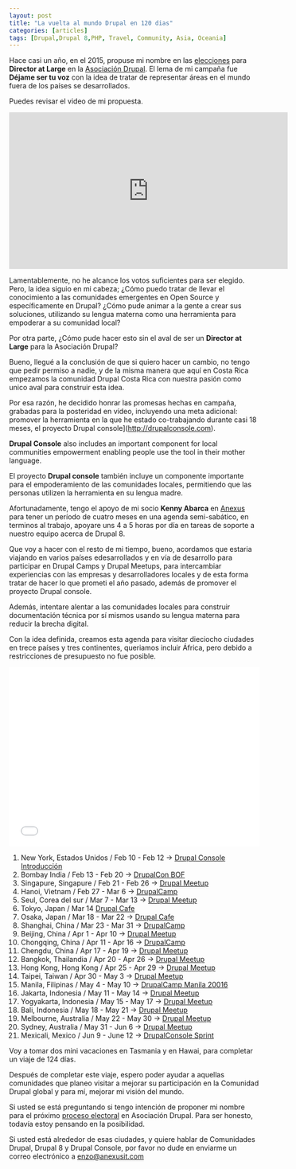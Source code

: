 ```yaml
---
layout: post
title: "La vuelta al mundo Drupal en 120 dias"
categories: [articles]
tags: [Drupal,Drupal 8,PHP, Travel, Community, Asia, Oceania]
---
```

Hace casi un año, en el 2015, propuse mi nombre en las [elecciones](https://assoc.drupal.org/election/8/candidates) para **Director at  Large** en la [Asociación Drupal](https://assoc.drupal.org). El lema de mi campaña fue **Déjame ser tu voz** con la idea de tratar de representar áreas en el mundo fuera de los países se desarrollados.

Puedes revisar el video de mi propuesta.

<iframe width="560" height="315" src="https://www.youtube.com/embed/h32uIUtePB0" frameborder="0" allowfullscreen></iframe>
  
Lamentablemente, no he alcance los votos suficientes para ser elegido. Pero, la idea siguio en mi cabeza; ¿Cómo puedo tratar de llevar el conocimiento a las comunidades emergentes en Open Source y específicamente en Drupal? ¿Cómo pude animar a la gente a crear sus soluciones, utilizando su lengua materna como una herramienta para empoderar a su comunidad local?

Por otra parte, ¿Cómo pude hacer esto sin el aval de ser un **Director at  Large** para la Asociación Drupal?

Bueno, llegué a la conclusión de que si quiero hacer un cambio, no tengo que pedir permiso a nadie, y de la misma manera que aquí en Costa Rica empezamos la comunidad Drupal Costa Rica con nuestra pasión como unico aval para construir esta idea.

Por esa razón, he decidido honrar las promesas hechas en campaña, grabadas para la posteridad en vídeo, incluyendo una meta adicional: promover la herramienta en la que he estado co-trabajando durante casi 18 meses, el proyecto Drupal console](http://drupalconsole.com).

**Drupal Console** also includes an important component for local communities empowerment enabling people use the tool in their mother language.

El proyecto **Drupal console** también incluye un componente importante para el empoderamiento de las comunidades locales,  permitiendo que las personas utilizen la herramienta en su lengua madre.

Afortunadamente, tengo el apoyo de mi socio **Kenny Abarca** en [Anexus](http://anexusit.com) para tener un período de cuatro meses en una agenda semi-sabático, en terminos al trabajo, apoyare uns 4 a 5 horas por día en tareas de soporte a nuestro equipo acerca de Drupal 8. 

Que voy a hacer con el resto de mi tiempo, bueno, acordamos que estaria viajando en varios países edesarrollados y en vía de desarrollo para participar en Drupal Camps y Drupal Meetups, para intercambiar experiencias con las empresas y desarrolladores locales y de esta forma tratar de hacer lo que prometi el año pasado, además de promover el proyecto Drupal console.

Además, intentare alentar a las comunidades locales para construir documentación técnica por sí mismos usando su lengua materna para reducir la brecha digital.

Con la idea definida, creamos esta agenda para visitar dieciocho ciudades en trece países y tres continentes, queriamos incluir África, pero debido a restricciones de presupuesto no fue posible.


<iframe src="{{site.url}}/embed/enzo-tour-2016/index.html" height="360px" width="100%" frameborder="0" webkitallowfullscreen mozallowfullscreen allowfullscreen></iframe>

1. New York, Estados Unidos / Feb 10 - Feb 12 &#8594; [Drupal Console Introducción](https://drupalconsole.com/content/drupal-console-introduction-session)
2. Bombay India / Feb 13 - Feb 20 &#8594; [DrupalCon BOF](https://events.drupal.org/node/8600)
3. Singapure, Singapure / Feb 21 - Feb 26 &#8594; [Drupal Meetup](http://groups.drupal.org/node/504398) 
4. Hanoi, Vietnam / Feb 27 - Mar 6 &#8594; [DrupalCamp](http://drupalcamp.vn)
5. Seul, Corea del sur / Mar 7 - Mar 13 &#8594; [Drupal Meetup](http://groups.drupal.org/node/507923) 
6. Tokyo, Japan / Mar 14 [Drupal Cafe](https://www.facebook.com/events/1680328558921229/)
7. Osaka, Japan / Mar 18 - Mar 22 &#8594; [Drupal Cafe](https://www.facebook.com/events/541411579373436/) 
8. Shanghai, China / Mar 23 - Mar 31 &#8594; [DrupalCamp](http://drupalcampchina.org/drupal%E4%B8%AD%E5%9B%BD%E8%90%A5-2016/sessions/drupalconsole) 
9. Beijing, China / Apr 1 - Apr 10 &#8594; [Drupal Meetup](http://www.thinkindrupal.com/node/5974)
10. Chongqing, China / Apr 11 - Apr 16 &#8594; [DrupalCamp](http://2016.drupalchongqing.org/)
11. Chengdu, China / Apr 17 - Apr 19 &#8594; [Drupal Meetup](https://groups.drupal.org/node/508536)
12. Bangkok, Thailandia / Apr 20 - Apr 26 &#8594; [Drupal Meetup](http://www.meetup.com/Drupal-Meetup-Bangkok/events/230041865) 
13. Hong Kong, Hong Kong / Apr 25 - Apr 29 &#8594; [Drupal Meetup](http://www.meetup.com/drupalhk/events/229309147)
14. Taipei, Taiwan / Apr 30 - May 3 &#8594; [Drupal Meetup](https://drupaltaiwan.org/forum/20160419/11612)
15. Manila, Filipinas  / May 4 - May 10 &#8594; [DrupalCamp Manila 20016](http://2016.drupalcampmanila.com/)
16. Jakarta, Indonesia / May 11 - May 14 &#8594; [Drupal Meetup](https://www.facebook.com/events/890804504375940/)
17. Yogyakarta, Indonesia / May 15 - May 17 &#8594; [Drupal Meetup](https://www.facebook.com/events/1762670827297587/)
18. Bali, Indonesia / May 18 - May 21 &#8594; [Drupal Meetup](https://www.facebook.com/events/244028239283984/)
19. Melbourne, Australia / May 22 - May 30 &#8594; [Drupal Meetup](http://www.meetup.com/drupalmelbourne/events/231089192)
20. Sydney, Australia / May 31 - Jun 6  &#8594; [Drupal Meetup](http://www.meetup.com/drupalsydney/events/230340301) 
21. Mexicali, Mexico / Jun 9 - June 12  &#8594; [DrupalConsole Sprint](https://drupalconsole.com/events/drupalconsole-sprint-mexicali-mexico)

Voy a tomar dos mini vacaciones en Tasmania y en Hawai, para completar un viaje de 124 días.

Después de completar este viaje, espero poder ayudar a aquellas comunidades que planeo visitar a mejorar su participación en la Comunidad Drupal global y para mí, mejorar mi visión del mundo.

Si usted se está preguntando si tengo intención de proponer mi nombre para el próximo [proceso electoral](https://assoc.drupal.org/blog/holly.ross.drupal/2016-drupal-association-board-election-details) en Asociación Drupal. Para ser honesto, todavía estoy pensando en la posibilidad.

Si usted está alrededor de esas ciudades, y quiere hablar de Comunidades Drupal, Drupal 8 y Drupal Console, por favor no dude en enviarme un correo electrónico a enzo@anexusit.com